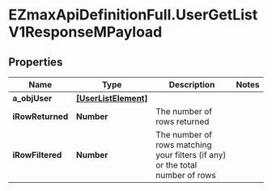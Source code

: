 # EZmaxApiDefinitionFull.UserGetListV1ResponseMPayload

## Properties

Name | Type | Description | Notes
------------ | ------------- | ------------- | -------------
**a_objUser** | [**[UserListElement]**](UserListElement.md) |  | 
**iRowReturned** | **Number** | The number of rows returned | 
**iRowFiltered** | **Number** | The number of rows matching your filters (if any) or the total number of rows | 


